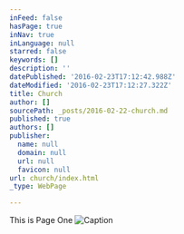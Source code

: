 ```yaml
---
inFeed: false
hasPage: true
inNav: true
inLanguage: null
starred: false
keywords: []
description: ''
datePublished: '2016-02-23T17:12:42.988Z'
dateModified: '2016-02-23T17:12:27.322Z'
title: Church
author: []
sourcePath: _posts/2016-02-22-church.md
published: true
authors: []
publisher:
  name: null
  domain: null
  url: null
  favicon: null
url: church/index.html
_type: WebPage

---
```

This is Page One
![Caption](https://s3-us-west-2.amazonaws.com/the-grid-img/p/833a574119cc29d7e4ffdcba68515a0e2ed41c5c.jpg)